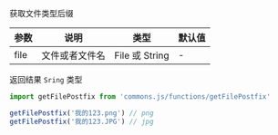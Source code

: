 获取文件类型后缀

| 参数 | 说明 | 类型 | 默认值 |
| --- | --- | --- | --- |
| file | 文件或者文件名 | File 或  String | - |

返回结果 `Sring` 类型

```js
import getFilePostfix from 'commons.js/functions/getFilePostfix'

getFilePostfix('我的123.png') // png 
getFilePostfix('我的123.JPG') // jpg 

```